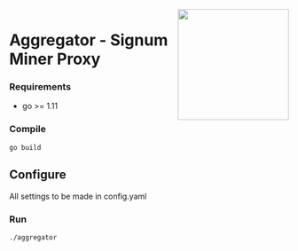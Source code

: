 <img align="right" src="https://i.imgur.com/YdcmVnS.png" height="200">

# Aggregator - Signum Miner Proxy

### Requirements
- go >= 1.11

### Compile

``` shell
go build
```

## Configure

All settings to be made in config.yaml

### Run

``` shell
./aggregator
```
